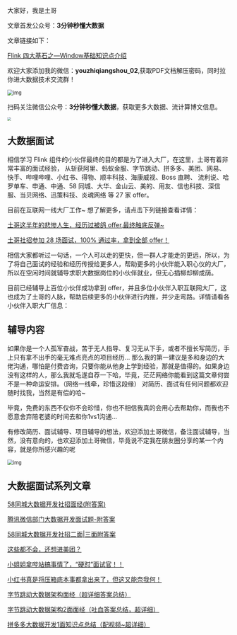 大家好，我是土哥

文章首发公众号：**3分钟秒懂大数据**

文章链接如下：

[Flink 四大基石之—Window基础知识点介绍](https://mp.weixin.qq.com/s?__biz=Mzg5NDY3NzIwMA==&mid=2247497204&idx=1&sn=ade24641ffd55410a89dfe1030408039&chksm=c0194c4bf76ec55d0730e7415c47e9bc50f86da4d17a589e457b89b10100785036f17f44ea66&token=299008056&lang=zh_CN#rd)

欢迎大家添加我的微信：**youzhiqiangshou_02**,获取PDF文档解压密码，同时拉你进大数据技术交流群！

<img src="https://files.mdnice.com/user/19005/b13cfefa-1229-455b-a1c1-f2a3c6207ce8.png" alt="img" style="zoom:80%;" />

扫码关注微信公众号：**3分钟秒懂大数据**，获取更多大数据、流计算博文信息。


<img src="https://files.mdnice.com/user/19005/9b74646c-5950-4a72-ba53-f3755c6ed667.png" style="zoom:50%;" />


## 大数据面试

相信学习 Flink 组件的小伙伴最终的目的都是为了进入大厂，在这里，土哥有着非常丰富的面试经验， 从斩获阿里、蚂蚁金服、字节跳动、拼多多、美团、网易、快手、哔哩哔哩、小红书、得物、顺丰科技、海康威视、Boss 直聘、
流利说、哈罗单车、申通、中通、58 同城、大华、金山云、美的、用友、信也科技、深信服、当贝网络、迅策科技、炎魂网络 等 27 家 offer。

目前在互联网一线大厂工作~ 想了解更多，请点击下列链接查看详情：

[土哥这半年的悲惨人生，经历过被鸽 offer,最终触底反弹~](https://mp.weixin.qq.com/s?__biz=Mzg5NDY3NzIwMA==&mid=2247511408&idx=1&sn=beb292ab97ada3ee486511bfe503117d&chksm=c01914cff76e9dd90fd81857805a57aadcf4fa0a3ce731e5939d8651ed9bac561dba6bb7e03a&scene=21#wechat_redirect)

[土哥社招参加 28 场面试，100% 通过率，拿到全部 offer！](https://mp.weixin.qq.com/s?__biz=Mzg5NDY3NzIwMA==&mid=2247511408&idx=1&sn=beb292ab97ada3ee486511bfe503117d&chksm=c01914cff76e9dd90fd81857805a57aadcf4fa0a3ce731e5939d8651ed9bac561dba6bb7e03a&scene=21#wechat_redirect)

相信大家都听过一句话，一个人可以走的更快，但一群人才能走的更远，所以，为了将自己面试的经验和经历传授给更多人，帮助更多的小伙伴能入职心仪的大厂，所以在空闲时间就辅导求职大数据岗位的小伙伴就业，但无心插柳却柳成荫。

目前已经辅导上百位小伙伴成功拿到 offer，并且多位小伙伴入职互联网大厂，这也成为了土哥的人脉，帮助后续更多的小伙伴进行内推，并少走弯路。详情请看各小伙伴入职大厂信息：

## 辅导内容

如果你是一个人孤军奋战，苦于无人指导、复习无从下手，或者不擅长写简历，手上只有拿不出手的毫无难点亮点的项目经历...
那么我的第一建议是多和身边的大佬沟通，哪怕是付费咨询，只要你能从他身上学到经验，那就是值得的。如果身边没有这样的人，那么我就毛遂自荐一下哈，毕竟，茫茫网络你能看到这篇文章何尝不是一种命运安排。（网络一线牵，珍惜这段缘）
对简历、面试有任何问题都欢迎随时找我，当然是有偿的哈~

毕竟，免费的东西不仅你不会珍惜，你也不相信我真的会用心去帮助你，而我也不愿意舍弃陪老婆的时间去和你1vs1沟通...

有修改简历、面试辅导、项目辅导的想法，欢迎添加土哥微信，备注面试辅导，当然，没有意向的，也欢迎添加土哥微信，毕竟说不定我在朋友圈分享的某一个内容，就是你所感兴趣的呢

<img src="https://files.mdnice.com/user/19005/b13cfefa-1229-455b-a1c1-f2a3c6207ce8.png" alt="img" style="zoom:80%;" />

## 大数据面试系列文章

[58同城大数据开发社招面经(附答案)](https://mp.weixin.qq.com/s?__biz=Mzg5NDY3NzIwMA==&mid=2247506132&idx=1&sn=5e55dffa4ed8dcb137126390fe9283cb&chksm=c019616bf76ee87dfa8a99ac708007d70666822f50edf27a410dbeda1f3f02a016abf9a05c51&token=918623161&lang=zh_CN#rd)

[腾讯微信部门大数据开发面试题-附答案](https://mp.weixin.qq.com/s?__biz=Mzg5NDY3NzIwMA==&mid=2247502003&idx=1&sn=8e5b8dc8af51ded709bc8834a9ccb166&chksm=c019710cf76ef81a4fb5afd6d61f432492c7ba85e122ca16531d5180b5ffaaa87a40aa7725b0&token=918623161&lang=zh_CN#rd)

[58同城大数据开发社招二面|三面附答案](https://mp.weixin.qq.com/s?__biz=Mzg5NDY3NzIwMA==&mid=2247506296&idx=1&sn=1c70af5345a81ae4fb7d927b6b1ba57e&chksm=c01960c7f76ee9d191927f0378213e18f212e6d58f67b19b8e030e70cb3ddd2e92ad06349e83&token=918623161&lang=zh_CN#rd)

[这些都不会，还想进美团？](https://mp.weixin.qq.com/s?__biz=Mzg5NDY3NzIwMA==&mid=2247507174&idx=1&sn=fedb53e3cc716e33856dcdbbd923544b&chksm=c0196559f76eec4f71ca3aa22301d77e1208f0c2f1ae828e3930dd83fbf75325b3d871b24475&token=918623161&lang=zh_CN#rd)

[小姐姐拿哔站搞事情了，“硬怼”面试官！！](https://mp.weixin.qq.com/s?__biz=Mzg5NDY3NzIwMA==&mid=2247507243&idx=1&sn=d0fc996e973aaf32f3df9b2917fd353d&chksm=c0196494f76eed82c012ec02c8db71b800b29967370867e624a703d4a33db456b838227839db&token=918623161&lang=zh_CN#rd)

[小红书真是将压箱底本事都拿出来了，但这又能奈我何！](https://mp.weixin.qq.com/s?__biz=Mzg5NDY3NzIwMA==&mid=2247507460&idx=1&sn=e7400f6cce9c6237ce4892eb3045558a&chksm=c01967bbf76eeeadea4dc5513383ddea2fb31aa584185b2f3eb66638b1a3db68245435177e0b&token=918623161&lang=zh_CN#rd)

[字节跳动大数据架构面经（超详细答案总结）](https://mp.weixin.qq.com/s?__biz=Mzg5NDY3NzIwMA==&mid=2247508412&idx=1&sn=b2f5f3b54b9bf6fe6c5375db6f05901a&chksm=c0191803f76e9115313ee10e61a10096587a2a930d74851f243c1a6c64f754faf459f9cb4848&token=918623161&lang=zh_CN#rd)


[字节跳动大数据架构2面面经（吐血答案总结，超详细）](https://mp.weixin.qq.com/s?__biz=Mzg5NDY3NzIwMA==&mid=2247508685&idx=1&sn=5a882fc2dbd443116b2d45f32ea17484&chksm=c0191b72f76e9264420639756257ba707e8a616cd56b92e07bd4fe2665c027e3fbbc74725c6a&token=918623161&lang=zh_CN#rd)

[拼多多大数据开发1面知识点总结（配视频~超详细）](https://mp.weixin.qq.com/s?__biz=Mzg5NDY3NzIwMA==&mid=2247510180&idx=1&sn=0d7b95a34fe01c1fe58b836e8576f38c&chksm=c019111bf76e980d0b825f351691714d28f8c2af0a4a8fdc54cb8e7225377d838d8ae48879ad&token=918623161&lang=zh_CN#rd)


